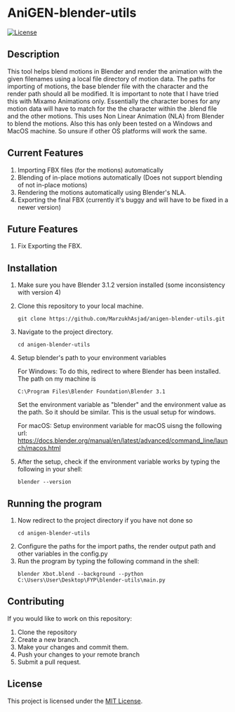 # AniGEN-blender-utils

[![License](https://img.shields.io/badge/license-MIT-blue.svg)](https://opensource.org/licenses/MIT)

## Description

This tool helps blend motions in Blender and render the animation with the given filenames using a local file directory of motion data. The paths for importing of motions, the base blender file with the character and the render path should all be modified. It is important to note that I have tried this with Mixamo Animations only. Essentially the character bones for any motion data will have to match for the the character within the .blend file and the other motions. This uses Non Linear Animation (NLA) from Blender to blend the motions. Also this has only been tested on a Windows and MacOS machine. So unsure if other OS platforms will work the same.

## Current Features
1. Importing FBX files (for the motions) automatically
2. Blending of in-place motions automatically (Does not support blending of not in-place motions)
3. Rendering the motions automatically using Blender's NLA.
4. Exporting the final FBX (currently it's buggy and will have to be fixed in a newer version)

## Future Features
1. Fix Exporting the FBX.

## Installation

1. Make sure you have Blender 3.1.2 version installed (some inconsistency with version 4)
2. Clone this repository to your local machine.
   ```shell
   git clone https://github.com/MarzukhAsjad/anigen-blender-utils.git
   ```
3. Navigate to the project directory.
   ```shell
   cd anigen-blender-utils
   ```
4. Setup blender's path to your environment variables

   For Windows:
   To do this, redirect to where Blender has been installed. The path on my machine is

   ```
   C:\Program Files\Blender Foundation\Blender 3.1
   ```

   Set the environment variable as "blender" and the environment value as the path.
   So it should be similar. This is the usual setup for windows.

   For macOS:
   Setup environment variable for macOS uisng the following url: https://docs.blender.org/manual/en/latest/advanced/command_line/launch/macos.html

6. After the setup, check if the environment variable works by typing the following in your shell:
   ```shell
   blender --version
   ```

## Running the program

1. Now redirect to the project directory if you have not done so
   ```
   cd anigen-blender-utils
   ```
2. Configure the paths for the import paths, the render output path and other variables in the config.py
3. Run the program by typing the following command in the shell:
   ```shell
   blender Xbot.blend --background --python C:\Users\User\Desktop\FYP\blender-utils\main.py
   ```

## Contributing

If you would like to work on this repository:

1. Clone the repository
2. Create a new branch.
3. Make your changes and commit them.
4. Push your changes to your remote branch
5. Submit a pull request.

## License

This project is licensed under the [MIT License](https://opensource.org/licenses/MIT).
